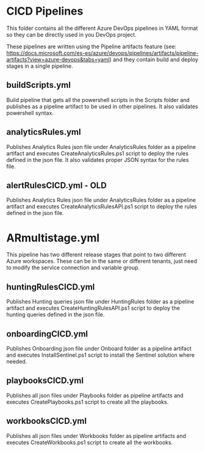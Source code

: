 # CICD Pipelines

This folder contains all the different Azure DevOps pipelines in YAML format so they can be directly used in you DevOps project. 

These pipelines are written using the Pipeline artifacts feature (see: https://docs.microsoft.com/es-es/azure/devops/pipelines/artifacts/pipeline-artifacts?view=azure-devops&tabs=yaml) and they contain build and deploy stages in a single pipeline.

## buildScripts.yml
Build pipeline that gets all the powershell scripts in the Scripts folder and publishes as a pipeline artifact to be used in other pipelines. It also validates powershell syntax.

## analyticsRules.yml
Publishes Analytics Rules json file under AnalyticsRules folder as a pipeline artifact and executes CreateAnalyticsRules.ps1 script to deploy the rules defined in the json file. It also validates proper JSON syntax for the rules file.

## alertRulesCICD.yml - OLD
Publishes Analytics Rules json file under AnalyticsRules folder as a pipeline artifact and executes CreateAnalyticsRulesAPI.ps1 script to deploy the rules defined in the json file. 

# ARmultistage.yml
This pipeline has two different release stages that point to two different Azure workspaces. These can be in the same or different tenants, just need to modify the service connection and variable group.

## huntingRulesCICD.yml
Publishes Hunting queries json file under HuntingRules folder as a pipeline artifact and executes CreateHuntingRulesAPI.ps1 script to deploy the hunting queries defined in the json file.

## onboardingCICD.yml
Publishes Onboarding json file under Onboard folder as a pipeline artifact and executes InstallSentinel.ps1 script to install the Sentinel solution where needed.

## playbooksCICD.yml
Publishes all json files under Playbooks folder as pipeline artifacts and executes CreatePlaybooks.ps1 script to create all the playbooks.

## workbooksCICD.yml
Publishes all json files under Workbooks folder as pipeline artifacts and executes CreateWorkbooks.ps1 script to create all the workbooks.
